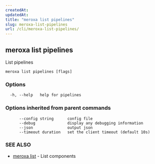 ```yaml
---
createdAt: 
updatedAt: 
title: "meroxa list pipelines"
slug: meroxa-list-pipelines
url: /cli/meroxa-list-pipelines/
---
```

## meroxa list pipelines

List pipelines

```
meroxa list pipelines [flags]
```

### Options

```
  -h, --help   help for pipelines
```

### Options inherited from parent commands

```
      --config string      config file
      --debug              display any debugging information
      --json               output json
      --timeout duration   set the client timeout (default 10s)
```

### SEE ALSO

* [meroxa list](/cli/meroxa-list/)	 - List components

